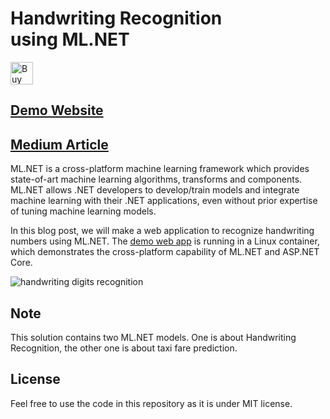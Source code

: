 # Handwriting Recognition using ML.NET

<a href='https://ko-fi.com/N4N16NO2L' target='_blank'><img height='36' style='border:0px;height:36px;' src='https://cdn.ko-fi.com/cdn/kofi1.png?v=3' border='0' alt='Buy Me a Coffee at ko-fi.com' /></a>

## [Demo Website](https://ml-recognition.herokuapp.com/)

## [Medium Article](https://codeburst.io/handwriting-recognition-using-ml-net-3ce23a7369af)

ML.NET is a cross-platform machine learning framework which provides state-of-art machine learning algorithms, transforms and components. ML.NET allows .NET developers to develop/train models and integrate machine learning with their .NET applications, even without prior expertise of tuning machine learning models.

In this blog post, we will make a web application to recognize handwriting numbers using ML.NET. The [demo web app](https://ml-recognition.herokuapp.com/) is running in a Linux container, which demonstrates the cross-platform capability of ML.NET and ASP.NET Core.

![handwriting digits recognition](./handwriting-digits-recognition.gif)

## Note

This solution contains two ML.NET models. One is about Handwriting Recognition, the other one is about taxi fare prediction.

## License

Feel free to use the code in this repository as it is under MIT license.
